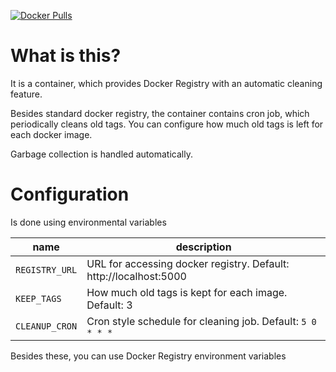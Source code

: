 [![Docker Pulls](https://img.shields.io/docker/pulls/pavelsor/autoclean-docker-registry.svg)](https://hub.docker.com/r/pavelsor/autoclean-docker-registry/)

# What is this? 
 
It is a container, which provides Docker Registry with an automatic cleaning feature.

Besides standard docker registry, the container contains cron job, which periodically cleans old tags. You can configure how much old tags is left for each docker image.

Garbage collection is handled automatically.
 
# Configuration 
 
Is done using environmental variables 
 
name|description 
--- | --- 
`REGISTRY_URL` | URL for accessing docker registry. Default: http://localhost:5000
`KEEP_TAGS` | How much old tags is kept for each image. Default: 3
`CLEANUP_CRON` | Cron style schedule for cleaning job. Default: `5 0 * * *`

Besides these, you can use Docker Registry environment variables
